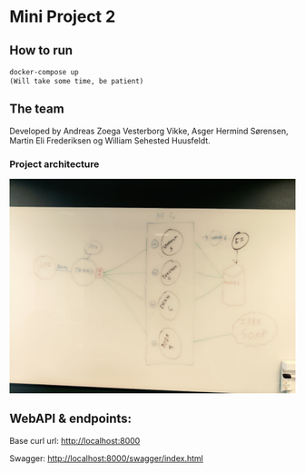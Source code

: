 # Mini Project 2

## How to run
```
docker-compose up
(Will take some time, be patient)
```


## The team

Developed by Andreas Zoega Vesterborg Vikke, Asger Hermind Sørensen, Martin Eli Frederiksen og William Sehested Huusfeldt. 


### Project architecture
![image](Architecture.jpg "Architecture overview")


## WebAPI & endpoints: 

Base curl url: [http://localhost:8000](http://localhost:8000)

Swagger: [http://localhost:8000/swagger/index.html](http://localhost:8000/swagger/index.html)
